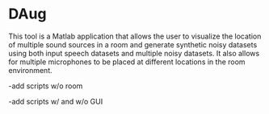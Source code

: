 # DAug

This tool is a Matlab application that allows the user to visualize the location of multiple sound sources in a room and generate synthetic noisy datasets using both input speech datasets and multiple noisy datasets. It also allows for multiple microphones to be placed at different locations in the room environment. 

-add scripts w/o room

-add scripts w/ and w/o GUI


